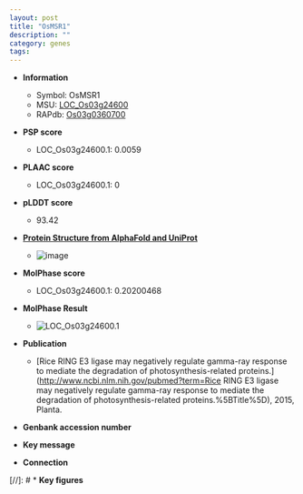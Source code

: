 ```yaml
---
layout: post
title: "OsMSR1"
description: ""
category: genes
tags: 
---
```


* **Information**  
    + Symbol: OsMSR1  
    + MSU: [LOC_Os03g24600](http://rice.plantbiology.msu.edu/cgi-bin/ORF_infopage.cgi?orf=LOC_Os03g24600)  
    + RAPdb: [Os03g0360700](http://rapdb.dna.affrc.go.jp/viewer/gbrowse_details/irgsp1?name=Os03g0360700)  

* **PSP score**  
    + LOC_Os03g24600.1: 0.0059 

* **PLAAC score**  
    + LOC_Os03g24600.1: 0 

* **pLDDT score**
    + 93.42

* **[Protein Structure from AlphaFold and UniProt](https://www.uniprot.org/uniprotkb/Q10L32/entry#structure)**
    + ![image](https://ricepsp.github.io/images/Q1/AF-Q10L32-F1.png)

* **MolPhase score**
    + LOC_Os03g24600.1: 0.20200468

* **MolPhase Result**
    + ![LOC_Os03g24600.1](https://304243504.github.io/Pictures/LOC_Os03g/LOC_Os03g24600.1.png)

* **Publication**  
    + [Rice RING E3 ligase may negatively regulate gamma-ray response to mediate the degradation of photosynthesis-related proteins.](http://www.ncbi.nlm.nih.gov/pubmed?term=Rice RING E3 ligase may negatively regulate gamma-ray response to mediate the degradation of photosynthesis-related proteins.%5BTitle%5D), 2015, Planta.

* **Genbank accession number**  

* **Key message**  

* **Connection**  

[//]: # * **Key figures**  


